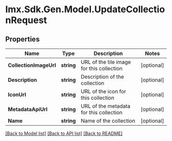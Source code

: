 # Imx.Sdk.Gen.Model.UpdateCollectionRequest

## Properties

Name | Type | Description | Notes
------------ | ------------- | ------------- | -------------
**CollectionImageUrl** | **string** | URL of the tile image for this collection | [optional] 
**Description** | **string** | Description of the collection | [optional] 
**IconUrl** | **string** | URL of the icon for this collection | [optional] 
**MetadataApiUrl** | **string** | URL of the metadata for this collection | [optional] 
**Name** | **string** | Name of the collection | [optional] 

[[Back to Model list]](../README.md#documentation-for-models) [[Back to API list]](../README.md#documentation-for-api-endpoints) [[Back to README]](../README.md)

